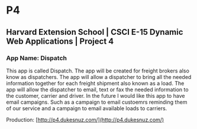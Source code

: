 # P4

## Harvard Extension School | CSCI E-15 Dynamic Web Applications | Project 4

### App Name: Dispatch

This app is called Dispatch. The app will be created for freight brokers also know as dispatchers. The app will allow a dispatcher to bring all the needed information together for each freight shipment also known as a load. The app will allow the dispatcher to email, text or fax the needed information to the customer, carrier and driver. In the future I would like this app to have email campaigns. Such as a campaign to email custoemrs reminding them of our service and a campaign to email available loads to carriers.

Production: [http://p4.dukesnuz.com/](http://p4.dukesnuz.com/)
